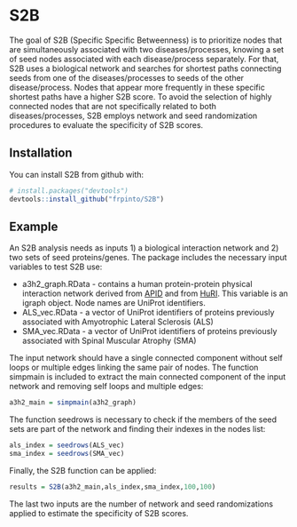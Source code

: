 # S2B

The goal of S2B (Specific Specific Betweenness) is to prioritize nodes that are simultaneously associated with two diseases/processes, knowing a set of seed nodes associated with each disease/process separately. For that, S2B uses a biological network and searches for shortest paths connecting seeds from one of the diseases/processes to seeds of the other disease/process. Nodes that appear more frequently in these specific shortest paths have a higher S2B score. To avoid the selection of highly connected nodes that are not specifically related to both diseases/processes, S2B employs network and seed randomization procedures to evaluate the specificity of S2B scores.

## Installation

You can install S2B from github with:


``` r
# install.packages("devtools")
devtools::install_github("frpinto/S2B")
```

## Example

An S2B analysis needs as inputs 1) a biological interaction network and 2) two sets of seed proteins/genes. The package includes the necessary input variables to test S2B use:
* a3h2_graph.RData - contains a human protein-protein physical interaction network derived from [APID](apid.dep.usal.es/) and from [HuRI](http://interactome.baderlab.org/). This variable is an igraph object. Node names are UniProt identifiers.
* ALS_vec.RData - a vector of UniProt identifiers of proteins previously associated with Amyotrophic Lateral Sclerosis (ALS)
* SMA_vec.RData - a vector of UniProt identifiers of proteins previously associated with Spinal Muscular Atrophy (SMA)

The input network should have a single connected component without self loops or multiple edges linking the same pair of nodes. The function simpmain is included to extract the main connected component of the input network and removing self loops and multiple edges: 

``` r
a3h2_main = simpmain(a3h2_graph)
```

The function seedrows is necessary to check if the members of the seed sets are part of the network and finding their indexes in the nodes list:

``` r
als_index = seedrows(ALS_vec)
sma_index = seedrows(SMA_vec)
```

Finally, the S2B function can be applied:


``` r
results = S2B(a3h2_main,als_index,sma_index,100,100)
```
The last two inputs are the number of network and seed randomizations applied to estimate the specificity of S2B scores.
